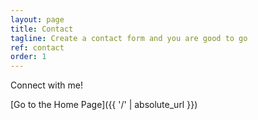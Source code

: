 ```yaml
---
layout: page
title: Contact
tagline: Create a contact form and you are good to go
ref: contact
order: 1
---
```


Connect with me!

[Go to the Home Page]({{ '/' | absolute_url }})
